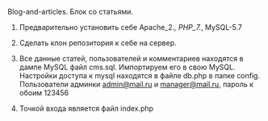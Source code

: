 Blog-and-articles. 
Блок со статьями. 

1. Предварительно установить себе Apache_2.*, PHP_7.*, MySQL-5.7

2. Сделать клон репозитория к себе на сервер.

3. Все данные статей, пользователей и комментариев находятся в дампе MySQL файл cms.sql. Импортируем его в свою MySQL. Настройки доступа к mysql находятся в файле db.php в папке config. Пользователи админки admin@mail.ru и manager@mail.ru, пароль к обоим 123456

3. Точкой входа является файл index.php

